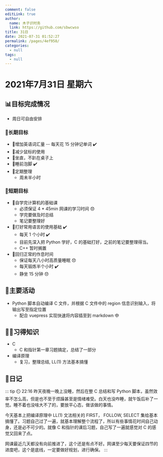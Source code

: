 ```yaml
---
comment: false
editLink: true
author: 
  name: 木子识时务
  link: https://github.com/sbwcwso
title: 31日
date: 2021-07-31 01:52:27
permalink: /pages/4ef958/
categories: 
  - null
tags: 
  - null
---
```


# 2021年7月31日 星期六

## 📊目标完成情况

- 周日可自由安排

### 🐺长期目标

- 🚢增加英语词汇量 -- 每天花 15 分钟记单词  ✔️
- 🚢减少鼠标的使用
- 🚢坐直，不趴在桌子上
- 🚢睡前泡脚  ✔️
- 🚢定期整理
  - 周未半小时

### 🐆短期目标

- 🚗自学完计算机的基础课
  - 必须保证 4 * 45min 网课的学习时间 😞
  - 学完要做及时总结
  - 笔记要整理好
- 🚗打好常用语言的使用基础  ✔️
  - 每天 1 个小时 ✔️
  - 目前先深入把 Python 学好，C 的基础打好，之前的笔记要整理得当。
  - C++ 暂时搁置
- 🚗回归正常的作息时间
  - 保证每天八小时高质量睡眠 😞
  - 每天锻炼半个小时 ✔️
  - 静坐 15 分钟 😞

## 🏃主要活动

- Python 脚本自动编译 C 文件，并根据 C 文件中的 region 信息识别输入，将输出写至指定位置
  - 配合 vuepress 实现快速将内容插至到 markdown 中

## 🧑‍💻习得知识

- C
  - C 和指针第一章习题搞定，总结了一部分
- 编译原理
  - 复习，整理总结, LL(1) 方法基本搞懂

## 🤔日记

::: tip ⏲️ 22:16
昨天夜晚一晚上没睡，然后在整 C 总结和写 Python 脚本，虽然效率不怎么高，但是也不至于烦躁甚至是情绪难受。白天也没咋睡，就午饭后补了一觉。睡不着也没啥大不了的，要放平心态，做该做的事情。

今天基本上把编译原理中 LL(1) 文法相关的 FIRST， FOLLOW, SELECT 集给基本搞懂了。习题自己过了一遍，就基本理解整个流程了，所以有些事情花时间自己动身，还是必不可少的。就像 C 和指针的课后习题，自己写了一遍就感觉对 C 的感觉又回来了点。

网课最近几天都没有向前推进了，这个还是有点不好。网课至少每天要保证四节的进度吧，这个是底线，一定要做好规划，进行确保。
:::
